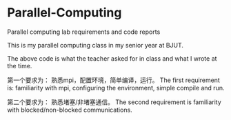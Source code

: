# Parallel-Computing
Parallel computing lab requirements and code reports

This is my parallel computing class in my senior year at BJUT.

The above code is what the teacher asked for in class and what I wrote at the time.

第一个要求为：	熟悉mpi，配置环境，简单编译，运行。
The first requirement is: familiarity with mpi, configuring the environment, simple compile and run.

第二个要求为：	熟悉堵塞/非堵塞通信。
The second requirement is familiarity with blocked/non-blocked communications.